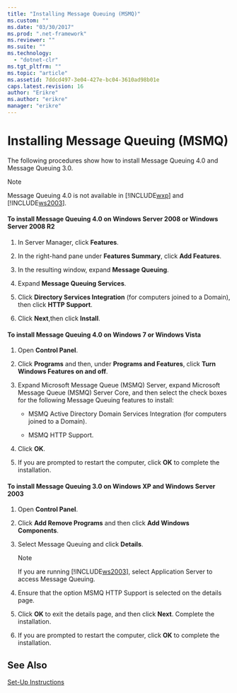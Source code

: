 ```yaml
---
title: "Installing Message Queuing (MSMQ)"
ms.custom: ""
ms.date: "03/30/2017"
ms.prod: ".net-framework"
ms.reviewer: ""
ms.suite: ""
ms.technology: 
  - "dotnet-clr"
ms.tgt_pltfrm: ""
ms.topic: "article"
ms.assetid: 7ddcd497-3e04-427e-bc04-3610ad98b01e
caps.latest.revision: 16
author: "Erikre"
ms.author: "erikre"
manager: "erikre"
---
```

# Installing Message Queuing (MSMQ)
The following procedures show how to install Message Queuing 4.0 and Message Queuing 3.0.  
  
> [!NOTE]
>  Message Queuing 4.0 is not available in [!INCLUDE[wxp](../../../../includes/wxp-md.md)] and [!INCLUDE[ws2003](../../../../includes/ws2003-md.md)].  
  
#### To install Message Queuing 4.0 on Windows Server 2008 or Windows Server 2008 R2  
  
1.  In Server Manager, click **Features**.  
  
2.  In the right-hand pane under **Features Summary**, click **Add Features**.  
  
3.  In the resulting window, expand **Message Queuing**.  
  
4.  Expand **Message Queuing Services**.  
  
5.  Click **Directory Services Integration** (for computers joined to a Domain), then click **HTTP Support**.  
  
6.  Click **Next**,then click **Install**.  
  
#### To install Message Queuing 4.0 on Windows 7 or Windows Vista  
  
1.  Open **Control Panel**.  
  
2.  Click **Programs** and then, under **Programs and Features**, click **Turn Windows Features on and off**.  
  
3.  Expand Microsoft Message Queue (MSMQ) Server, expand Microsoft Message Queue (MSMQ) Server Core, and then select the check boxes for the following Message Queuing features to install:  
  
    -   MSMQ Active Directory Domain Services Integration (for computers joined to a Domain).  
  
    -   MSMQ HTTP Support.  
  
4.  Click **OK**.  
  
5.  If you are prompted to restart the computer, click **OK** to complete the installation.  
  
#### To install Message Queuing 3.0 on Windows XP and Windows Server 2003  
  
1.  Open **Control Panel**.  
  
2.  Click **Add Remove Programs** and then click **Add Windows Components**.  
  
3.  Select Message Queuing and click **Details**.  
  
    > [!NOTE]
    >  If you are running [!INCLUDE[ws2003](../../../../includes/ws2003-md.md)], select Application Server to access Message Queuing.  
  
4.  Ensure that the option MSMQ HTTP Support is selected on the details page.  
  
5.  Click **OK** to exit the details page, and then click **Next**. Complete the installation.  
  
6.  If you are prompted to restart the computer, click **OK** to complete the installation.  
  
## See Also  
 [Set-Up Instructions](../../../../docs/framework/wcf/samples/set-up-instructions.md)
